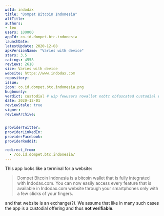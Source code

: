 ```yaml
---
wsId: indodax
title: "Dompet Bitcoin Indonesia"
altTitle: 
authors:
- leo
users: 100000
appId: co.id.dompet.btc.indonesia
launchDate: 
latestUpdate: 2020-12-08
apkVersionName: "Varies with device"
stars: 3.5
ratings: 4558
reviews: 2618
size: Varies with device
website: https://www.indodax.com
repository: 
issue: 
icon: co.id.dompet.btc.indonesia.png
bugbounty: 
verdict: custodial # wip fewusers nowallet nobtc obfuscated custodial nosource nonverifiable reproducible bounty defunct
date: 2020-12-01
reviewStale: true
signer: 
reviewArchive:


providerTwitter: 
providerLinkedIn: 
providerFacebook: 
providerReddit: 

redirect_from:
  - /co.id.dompet.btc.indonesia/
---
```



This app looks like a terminal for a website:

> Dompet Bitcoin Indonesia is a bitcoin wallet that is fully integrated with
  Indodax.com. You can now easily access every feature that is available in
  Indodax.com website through your smartphones only with a few clicks of your
  fingers.

and that website is an exchange(?). We assume that like in many such cases the
app is a custodial offering and thus **not verifiable**.
